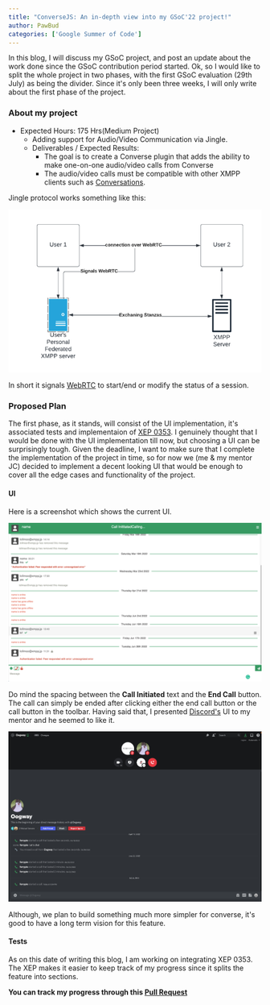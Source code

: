 ```yaml
---
title: "ConverseJS: An in-depth view into my GSoC'22 project!"
author: PawBud
categories: ['Google Summer of Code']
---
```


In this blog, I will discuss my GSoC project, and post an update about the work done since the GSoC contribution period started. Ok, so I would like to split the whole project in two phases, with the first GSoC evaluation (29th July) as being the divider. Since it's only been three weeks, I will only write about the first phase of the project.
### About my project

- Expected Hours: 175 Hrs(Medium Project)
    - Adding support for Audio/Video Communication via Jingle.
    - Deliverables / Expected Results:
        - The goal is to create a Converse plugin that adds the ability to make one-on-one audio/video calls from Converse
        - The audio/video calls must be compatible with other XMPP clients such as [Conversations](https://conversations.im/).

Jingle protocol works something like this:

![Jingle Protocol](../../static/images/blog/GSoC_intro_images/Jingle-Protocol.png)

In short it signals [WebRTC](https://webrtc.org/) to start/end or modify the status of a session.
### Proposed Plan

The first phase, as it stands, will consist of the UI implementation, it's associated tests and implementaion of [XEP 0353](https://xmpp.org/extensions/xep-0353.html). I genuinely thought that I would be done with the UI implementation till now, but choosing a UI can be surprisingly tough. Given the deadline, I want to make sure that I complete the implementation of the project in time, so for now we (me & my mentor JC) decided to implement a decent looking UI that would be enough to cover all the edge cases and functionality of the project.

#### UI

Here is a screenshot which shows the current UI.

![Call pending state](../../static/images/blog/GSoC_intro_images/PendingState-Call.png)

Do mind the spacing between the **Call Initiated** text and the **End Call** button. The call can simply be ended after clicking either the end call button or the call button in the toolbar.
Having said that, I presented [Discord's](https://discord.com/) UI to my mentor and he seemed to like it.

![Discord's Call UI](../../static/images/blog/GSoC_intro_images/Discord-Call-ui.png)

Although, we plan to build something much more simpler for converse, it's good to have a long term vision for this feature.

#### Tests

As on this date of writing this blog, I am working on integrating XEP 0353. The XEP makes it easier to keep track of my progress since it splits the feature into sections. 

**You can track my progress through this [Pull Request](https://github.com/conversejs/converse.js/pull/2956)**
